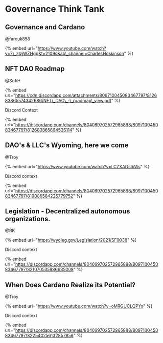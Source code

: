 # Governance Think Tank

## Governance and Cardano

@farouk858

{% embed url="https://www.youtube.com/watch?v=7\_zIzjWZHgg&t=2109s&ab\_channel=CharlesHoskinson" %}

## NFT DAO Roadmap

@SofiH

{% embed url="https://cdn.discordapp.com/attachments/809710045083467797/812683865574342686/NFT\_DAO\_-\_roadmap\_view.pdf" %}

Discord Context

{% embed url="https://discordapp.com/channels/804069702572965888/809710045083467797/812683865864536114" %}



## DAO's & LLC's Wyoming, here we come

@Troy

{% embed url="https://www.youtube.com/watch?v=LCZXADsIbWs" %}

Discord context

{% embed url="https://discordapp.com/channels/804069702572965888/809710045083467797/819089584225779752" %}

## Legislation - Decentralized autonomous organizations.

@RK

{% embed url="https://wyoleg.gov/Legislation/2021/SF0038" %}

Discord context

{% embed url="https://discordapp.com/channels/804069702572965888/809710045083467797/821070535886635008" %}

## When Does Cardano Realize its Potential?

@Troy

{% embed url="https://www.youtube.com/watch?v=oMRGUCLQPYo" %}

Discord context

{% embed url="https://discordapp.com/channels/804069702572965888/809710045083467797/822540256132857956" %}



